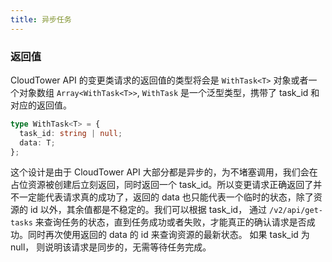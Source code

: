 ```yaml
---
title: 异步任务
---
```


### 返回值
CloudTower API 的变更类请求的返回值的类型将会是 `WithTask<T>` 对象或者一个对象数组 `Array<WithTask<T>>`, `WithTask` 是一个泛型类型，携带了 task_id 和对应的返回值。

```typescript
type WithTask<T> = {
  task_id: string | null;
  data: T;
};
```

这个设计是由于 CloudTower API 大部分都是异步的，为不堵塞调用，我们会在占位资源被创建后立刻返回，同时返回一个 task_id。所以变更请求正确返回了并不一定能代表请求真的成功了，返回的 data 也只能代表一个临时的状态，除了资源的 id 以外，其余值都是不稳定的。我们可以根据 task_id， 通过 `/v2/api/get-tasks` 来查询任务的状态，直到任务成功或者失败，才能真正的确认请求是否成功。同时再次使用返回的 data 的 id 来查询资源的最新状态。
如果 task_id 为 null， 则说明该请求是同步的，无需等待任务完成。